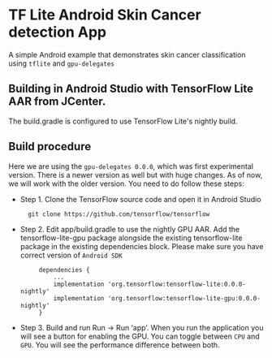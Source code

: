 # TF Lite Android Skin Cancer detection App

A simple Android example that demonstrates skin cancer classification using `tflite` and `gpu-delegates`

## Building in Android Studio with TensorFlow Lite AAR from JCenter.
The build.gradle is configured to use TensorFlow Lite's nightly build.


## Build procedure
Here we are using the `gpu-delegates 0.0.0`, which was first experimental version. There is a newer version as well but with huge changes. As of now, we will work with the older version. You need to do follow these steps:
     
* Step 1. Clone the TensorFlow source code and open it in Android Studio

        git clone https://github.com/tensorflow/tensorflow

 * Step 2. Edit app/build.gradle to use the nightly GPU AAR. Add the tensorflow-lite-gpu package alongside the existing tensorflow-lite package in the existing dependencies block. Please make sure you have correct version of `Android SDK`

            dependencies {
                ...
                implementation 'org.tensorflow:tensorflow-lite:0.0.0-nightly'
                implementation 'org.tensorflow:tensorflow-lite-gpu:0.0.0-nightly'
            }

* Step 3. Build and run
Run → Run ‘app’. When you run the application you will see a button for enabling the GPU. You can toggle between `CPU` and `GPU`. You will see the performance difference between both.
